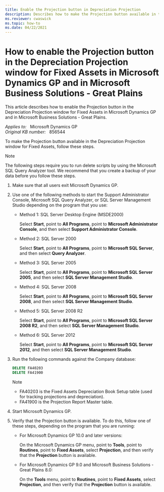 ```yaml
---
title: Enable the Projection button in Depreciation Projection
description: Describes how to make the Projection button available in the Depreciation Projection window for Fixed Assets.
ms.reviewer: cwaswick
ms.topic: how-to
ms.date: 04/22/2021
---
```

# How to enable the Projection button in the Depreciation Projection window for Fixed Assets in Microsoft Dynamics GP and in Microsoft Business Solutions - Great Plains

This article describes how to enable the Projection button in the Depreciation Projection window for Fixed Assets in Microsoft Dynamics GP and in Microsoft Business Solutions - Great Plains.

_Applies to:_ &nbsp; Microsoft Dynamics GP  
_Original KB number:_ &nbsp; 856544

To make the Projection button available in the Depreciation Projection window for Fixed Assets, follow these steps.

> [!NOTE]
> The following steps require you to run delete scripts by using the Microsoft SQL Query Analyzer tool. We recommend that you create a backup of your data before you follow these steps.

1. Make sure that all users exit Microsoft Dynamics GP.
2. Use one of the following methods to start the Support Administrator Console, Microsoft SQL Query Analyzer, or SQL Server Management Studio depending on the program that you use:

   - Method 1: SQL Server Desktop Engine (MSDE2000)

     Select **Start**, point to **All Programs**, point to **Microsoft Administrator Console**, and then select **Support Administrator Console**.
   - Method 2: SQL Server 2000

     Select **Start**, point to **All Programs**, point to **Microsoft SQL Server**, and then select **Query Analyzer**.
   - Method 3: SQL Server 2005

     Select **Start**, point to **All Programs**, point to **Microsoft SQL Server 2005**, and then select **SQL Server Management Studio**.
   - Method 4: SQL Server 2008

     Select **Start**, point to **All Programs**, point to **Microsoft SQL Server 2008**, and then select **SQL Server Management Studio**.
   - Method 5: SQL Server 2008 R2

     Select **Start**, point to **All Programs**, point to **Microsoft SQL Server 2008 R2**, and then select **SQL Server Management Studio**.
   - Method 6: SQL Server 2012

     Select **Start**, point to **All Programs**, point to **Microsoft SQL Server 2012**, and then select **SQL Server Management Studio**.
3. Run the following commands against the Company database:

    ```sql
    DELETE FA40203
    DELETE FA41900
    ```

    > [!NOTE]
    >
    > - FA40203 is the Fixed Assets Depreciation Book Setup table (used for tracking projections and depreciation).
    > - FA41900 is the Projection Report Master table.

4. Start Microsoft Dynamics GP.
5. Verify that the Projection button is available. To do this, follow one of these steps, depending on the program that you are running:
   - For Microsoft Dynamics GP 10.0 and later versions:

     On the Microsoft Dynamics GP menu, point to **Tools**, point to **Routines**, point to **Fixed Assets**, select **Projection**, and then verify that the **Projection** button is available.
   - For Microsoft Dynamics GP 9.0 and Microsoft Business Solutions - Great Plains 8.0:

      On the **Tools** menu, point to **Routines**, point to **Fixed Assets**, select **Projection**, and then verify that the **Projection** button is available.
